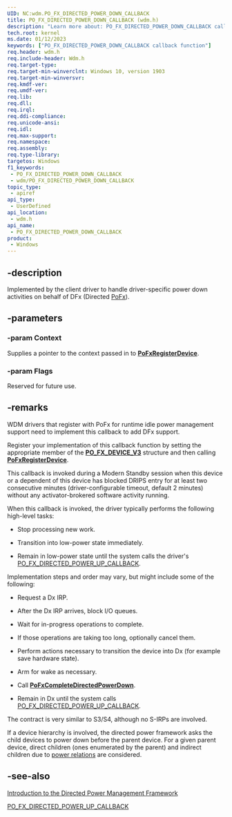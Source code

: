 ```yaml
---
UID: NC:wdm.PO_FX_DIRECTED_POWER_DOWN_CALLBACK
title: PO_FX_DIRECTED_POWER_DOWN_CALLBACK (wdm.h)
description: "Learn more about: PO_FX_DIRECTED_POWER_DOWN_CALLBACK callback function"
tech.root: kernel
ms.date: 01/12/2023
keywords: ["PO_FX_DIRECTED_POWER_DOWN_CALLBACK callback function"]
req.header: wdm.h
req.include-header: Wdm.h
req.target-type: 
req.target-min-winverclnt: Windows 10, version 1903
req.target-min-winversvr: 
req.kmdf-ver: 
req.umdf-ver: 
req.lib: 
req.dll: 
req.irql: 
req.ddi-compliance: 
req.unicode-ansi: 
req.idl: 
req.max-support: 
req.namespace: 
req.assembly: 
req.type-library: 
targetos: Windows
f1_keywords:
 - PO_FX_DIRECTED_POWER_DOWN_CALLBACK
 - wdm/PO_FX_DIRECTED_POWER_DOWN_CALLBACK
topic_type:
 - apiref
api_type:
 - UserDefined
api_location:
 - wdm.h
api_name:
 - PO_FX_DIRECTED_POWER_DOWN_CALLBACK
product:
 - Windows
---
```


## -description

Implemented by the client driver to handle driver-specific power down activities on behalf of DFx (Directed [PoFx](/windows-hardware/drivers/kernel/overview-of-the-power-management-framework)).

## -parameters

### -param Context

Supplies a pointer to the context passed in to [**PoFxRegisterDevice**](./nf-wdm-pofxregisterdevice.md).

### -param Flags

Reserved for future use.

## -remarks

WDM drivers that register with PoFx for runtime idle power management support need to implement this callback to add DFx support.

Register your implementation of this callback function by setting the appropriate member of the [**PO_FX_DEVICE_V3**](ns-wdm-po_fx_device_v3.md) structure and then calling [**PoFxRegisterDevice**](./nf-wdm-pofxregisterdevice.md).

This callback is invoked during a Modern Standby session when this device or a dependent of this device has blocked DRIPS entry for at least two consecutive minutes (driver-configurable timeout, default 2 minutes) without any activator-brokered software activity running.

When this callback is invoked, the driver typically performs the following high-level tasks:

- Stop processing new work.

- Transition into low-power state immediately.

- Remain in low-power state until the system calls the driver's [PO_FX_DIRECTED_POWER_UP_CALLBACK](./nc-wdm-po_fx_directed_power_up_callback.md).

Implementation steps and order may vary, but might include some of the following:

- Request a Dx IRP.

- After the Dx IRP arrives, block I/O queues.

- Wait for in-progress operations to complete.

- If those operations are taking too long, optionally cancel them.

- Perform actions necessary to transition the device into Dx (for example save hardware state).

- Arm for wake as necessary.

- Call [**PoFxCompleteDirectedPowerDown**](./nf-wdm-pofxcompletedirectedpowerdown.md).

- Remain in Dx until the system calls [PO_FX_DIRECTED_POWER_UP_CALLBACK](./nc-wdm-po_fx_directed_power_up_callback.md).

The contract is very similar to S3/S4, although no S-IRPs are involved.

If a device hierarchy is involved, the directed power framework asks the child devices to power down before the parent device.  For a given parent device, direct children (ones enumerated by the parent) and indirect children due to [power relations](/windows-hardware/drivers/kernel/irp-mn-query-device-relations) are considered.

## -see-also

[Introduction to the Directed Power Management Framework](/windows-hardware/drivers/kernel/introduction-to-the-directed-power-management-framework)

[PO_FX_DIRECTED_POWER_UP_CALLBACK](./nc-wdm-po_fx_directed_power_up_callback.md)
